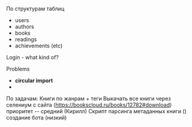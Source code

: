 По структурам таблиц

* users
* authors
* books
* readings
* achievements (etc)

Login - what kind of?

Problems
* **circular import**
* 


По задачам:
Книги по жанрам + теги
Выкачать все книги через селениум с сайта (https://bookscloud.ru/books/12782#download) приоритет -- средний (Кирилл)
Скрипт парсинга метаданных книги ()
создание бота (низкий)



